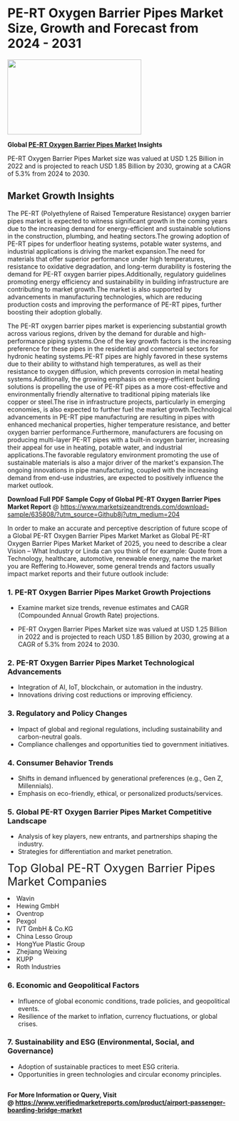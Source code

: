 <H1>PE-RT Oxygen Barrier Pipes Market Size, Growth and Forecast from 2024 - 2031</H1><img class="aligncenter size-medium wp-image-584254" src="https://thirdeyenews.in/wp-content/uploads/2024/09/Global-Market-Research-300x168.jpeg" alt="" width="300" height="168" /><p><strong>Global&nbsp;<a href="https://www.marketsizeandtrends.com/download-sample/635808/?utm_source=Github8j?utm_medium=204">PE-RT Oxygen Barrier Pipes Market</a> Insights</strong></p><p>PE-RT Oxygen Barrier Pipes Market size was valued at USD 1.25 Billion in 2022 and is projected to reach USD 1.85 Billion by 2030, growing at a CAGR of 5.3% from 2024 to 2030.</p><p><h2>Market Growth Insights</h2> <p>The PE-RT (Polyethylene of Raised Temperature Resistance) oxygen barrier pipes market is expected to witness significant growth in the coming years due to the increasing demand for energy-efficient and sustainable solutions in the construction, plumbing, and heating sectors.The growing adoption of PE-RT pipes for underfloor heating systems, potable water systems, and industrial applications is driving the market expansion.The need for materials that offer superior performance under high temperatures, resistance to oxidative degradation, and long-term durability is fostering the demand for PE-RT oxygen barrier pipes.Additionally, regulatory guidelines promoting energy efficiency and sustainability in building infrastructure are contributing to market growth.The market is also supported by advancements in manufacturing technologies, which are reducing production costs and improving the performance of PE-RT pipes, further boosting their adoption globally.</p> <p>The PE-RT oxygen barrier pipes market is experiencing substantial growth across various regions, driven by the demand for durable and high-performance piping systems.One of the key growth factors is the increasing preference for these pipes in the residential and commercial sectors for hydronic heating systems.PE-RT pipes are highly favored in these systems due to their ability to withstand high temperatures, as well as their resistance to oxygen diffusion, which prevents corrosion in metal heating systems.Additionally, the growing emphasis on energy-efficient building solutions is propelling the use of PE-RT pipes as a more cost-effective and environmentally friendly alternative to traditional piping materials like copper or steel.The rise in infrastructure projects, particularly in emerging economies, is also expected to further fuel the market growth.Technological advancements in PE-RT pipe manufacturing are resulting in pipes with enhanced mechanical properties, higher temperature resistance, and better oxygen barrier performance.Furthermore, manufacturers are focusing on producing multi-layer PE-RT pipes with a built-in oxygen barrier, increasing their appeal for use in heating, potable water, and industrial applications.The favorable regulatory environment promoting the use of sustainable materials is also a major driver of the market's expansion.The ongoing innovations in pipe manufacturing, coupled with the increasing demand from end-use industries, are expected to positively influence the market outlook.<p><span class=""><strong>Download Full PDF Sample Copy of Global PE-RT Oxygen Barrier Pipes Market Report</strong> @ <a href="https://www.marketsizeandtrends.com/download-sample/635808/?utm_source=Github8j?utm_medium=204" target="_blank">https://www.marketsizeandtrends.com/download-sample/635808/?utm_source=Github8j?utm_medium=204</a></span></p><p>In order to make an accurate and perceptive description of future scope of a Global&nbsp;PE-RT Oxygen Barrier Pipes Market Market as Global&nbsp;PE-RT Oxygen Barrier Pipes Market Market of 2025, you need to describe a clear Vision &ndash; What Industry or Linda can you think of for example: Quote from a Technology, healthcare, automotive, renewable energy, name the market you are Reffering to.However, some general trends and factors usually impact market reports and their future outlook include:</p><h3>1.&nbsp;<strong>PE-RT Oxygen Barrier Pipes Market Growth Projections</strong></h3><ul><li>Examine market size trends, revenue estimates and CAGR (Compounded Annual Growth Rate) projections.</li><li><p>PE-RT Oxygen Barrier Pipes Market size was valued at USD 1.25 Billion in 2022 and is projected to reach USD 1.85 Billion by 2030, growing at a CAGR of 5.3% from 2024 to 2030.</p></li></ul><h3>2.&nbsp;<strong>PE-RT Oxygen Barrier Pipes Market Technological Advancements</strong></h3><ul><li>Integration of AI, IoT, blockchain, or automation in the industry.</li><li>Innovations driving cost reductions or improving efficiency.</li></ul><h3>3.&nbsp;<strong>Regulatory and Policy Changes</strong></h3><ul><li>Impact of global and regional regulations, including sustainability and carbon-neutral goals.</li><li>Compliance challenges and opportunities tied to government initiatives.</li></ul><h3>4.&nbsp;<strong>Consumer Behavior Trends</strong></h3><ul><li>Shifts in demand influenced by generational preferences (e.g., Gen Z, Millennials).</li><li>Emphasis on eco-friendly, ethical, or personalized products/services.</li></ul><h3>5.&nbsp;<strong>Global PE-RT Oxygen Barrier Pipes Market Competitive Landscape</strong></h3><ul><li>Analysis of key players, new entrants, and partnerships shaping the industry.</li><li>Strategies for differentiation and market penetration.</li></ul><p data-pm-slice="1 1 []"><span style="color: inherit; font-family: inherit; font-size: 25px;">Top Global PE-RT Oxygen Barrier Pipes Market Companies</span></p><div class="" data-test-id=""><p><li>Wavin</li><li> Hewing GmbH</li><li> Oventrop</li><li> Pexgol</li><li> IVT GmbH & Co.KG</li><li> China Lesso Group</li><li> HongYue Plastic Group</li><li> Zhejiang Weixing</li><li> KUPP</li><li> Roth Industries</li></p></div><h3>6.&nbsp;<strong>Economic and Geopolitical Factors</strong></h3><ul><li>Influence of global economic conditions, trade policies, and geopolitical events.</li><li>Resilience of the market to inflation, currency fluctuations, or global crises.</li></ul><h3>7.&nbsp;<strong>Sustainability and ESG (Environmental, Social, and Governance)</strong></h3><ul><li>Adoption of sustainable practices to meet ESG criteria.</li><li>Opportunities in green technologies and circular economy principles.</li></ul><h2><strong style="font-size: 14px;">For More Information or Query, Visit @&nbsp;</strong><a style="background-color: #ffffff; font-size: 14px;" href="https://www.marketsizeandtrends.com/report/pe-rt-oxygen-barrier-pipes-market/" target="_blank">https://www.verifiedmarketreports.com/product/airport-passenger-boarding-bridge-market</a></h2>
